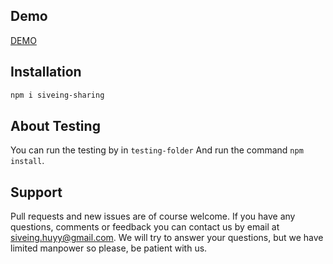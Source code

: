 Demo
------------
[DEMO](https://siveing.github.io/siveing-sharing/test-folder/)

Installation
------------

```bash
npm i siveing-sharing
```

About Testing
--------------
You can run the testing by in `testing-folder` 
And run the command `npm install`.

Support
-------
Pull requests and new issues are of course welcome. If you have any questions, comments or feedback you can contact us by email at siveing.huyy@gmail.com. We will try to answer your questions, but we have limited manpower so please, be patient with us.